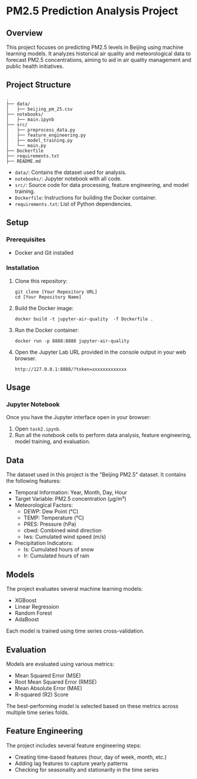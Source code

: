# PM2.5 Prediction Analysis Project

## Overview

This project focuses on predicting PM2.5 levels in Beijing using machine learning models. It analyzes historical air quality and meteorological data to forecast PM2.5 concentrations, aiming to aid in air quality management and public health initiatives.

## Project Structure

```
.
├── data/
│   ├── beijing_pm_25.csv
├── notebooks/
│   ├── main.ipynb
├── src/
│   ├── preprocess_data.py
│   ├── feature_engineering.py
│   ├── model_training.py
│   └── main.py
├── Dockerfile
├── requirements.txt
├── README.md
```

- `data/`: Contains the dataset used for analysis.
- `notebooks/`: Jupyter notebook with all code.
- `src/`: Source code for data processing, feature engineering, and model training.
- `Dockerfile`: Instructions for building the Docker container.
- `requirements.txt`: List of Python dependencies.

## Setup

### Prerequisites

- Docker and Git installed

### Installation

1. Clone this repository:
   ```
   git clone [Your Repository URL]
   cd [Your Repository Name]
   ```

2. Build the Docker image:
   ```
   docker build -t jupyter-air-quality  -f Dockerfile .
   ```

3. Run the Docker container:
   ```
   docker run -p 8888:8888 jupyter-air-quality
   ```

4. Open the Jupyter Lab URL provided in the console output in your web browser.
   ```
   http://127.0.0.1:8888/?token=xxxxxxxxxxxxx
   ```
## Usage

### Jupyter Notebook

Once you have the Jupyter interface open in your browser:

1. Open `task2.ipynb`.
2. Run all the notebook cells to perform data analysis, feature engineering, model training, and evaluation.

## Data

The dataset used in this project is the "Beijing PM2.5" dataset. It contains the following features:

- Temporal Information: Year, Month, Day, Hour
- Target Variable: PM2.5 concentration (μg/m³)
- Meteorological Factors: 
  - DEWP: Dew Point (°C)
  - TEMP: Temperature (°C)
  - PRES: Pressure (hPa)
  - cbwd: Combined wind direction
  - Iws: Cumulated wind speed (m/s)
- Precipitation Indicators:
  - Is: Cumulated hours of snow
  - Ir: Cumulated hours of rain

## Models

The project evaluates several machine learning models:

- XGBoost
- Linear Regression
- Random Forest
- AdaBoost

Each model is trained using time series cross-validation.

## Evaluation

Models are evaluated using various metrics:

- Mean Squared Error (MSE)
- Root Mean Squared Error (RMSE)
- Mean Absolute Error (MAE)
- R-squared (R2) Score

The best-performing model is selected based on these metrics across multiple time series folds.

## Feature Engineering

The project includes several feature engineering steps:

- Creating time-based features (hour, day of week, month, etc.)
- Adding lag features to capture yearly patterns
- Checking for seasonality and stationarity in the time series
